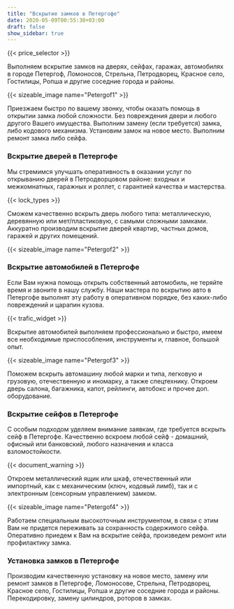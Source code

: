 ```yaml
---
title: "Вскрытие замков в Петергофе"
date: 2020-05-09T00:55:30+03:00
draft: false
show_sidebar: true
---
```

{{< price_selector >}}

Выполняем вскрытие замков на дверях, сейфах, гаражах, автомобилях в городе Петергоф, Ломоносов, Стрельна, Петродворец, Красное село, Гостилицы, Ропша и другие соседние города и районы. 

{{< sizeable_image name="Petergof1" >}}

Приезжаем быстро по вашему звонку, чтобы оказать помощь в открытии замка любой сложности. Без повреждения двери и любого другого Вашего имущества. Выполним замену (если требуется) замка, либо кодового механизма. Установим замок на новое место. Выполним ремонт замка либо сейфа.

### Вскрытие дверей в Петергофе

Мы стремимся улучшать оперативность в оказании услуг по открыванию дверей в Петродворцовом районе: входных и межкомнатных, гаражных и роллет, с гарантией качества и мастерства. 

{{< lock_types >}}

Сможем качественно вскрыть дверь любого типа: металлическую, деревянную или мет/пластиковую, с самыми сложными замками. Аккуратно производим вскрытие дверей квартир, частных домов, гаражей и других помещений.

{{< sizeable_image name="Petergof2" >}}

### Вскрытие автомобилей в Петергофе

Если Вам нужна помощь открыть собственный автомобиль, не теряйте время и звоните в нашу службу. Наши мастера по вскрытию авто в Петергофе выполнят эту работу в оперативном порядке, без каких-либо повреждений и царапин кузова. 

{{< trafic_widget >}}

Вскрытие автомобилей выполняем профессионально и быстро, имеем все необходимые приспособления, инструменты и, главное, большой опыт. 

{{< sizeable_image name="Petergof3" >}}

Поможем вскрыть автомашину любой марки и типа, легковую и грузовую, отечественную и иномарку, а также спецтехнику. Откроем дверь салона, багажника, капот, рейлинги, автобокс и прочее доп. оборудование.

### Вскрытие сейфов в Петергофе

С особым подходом уделяем внимание заявкам, где требуется вскрыть сейф в Петергофе. Качественно вскроем любой сейф - домашний, офисный или банковский, любого назначения и класса взломостойкости. 

{{< document_warning >}}

Откроем металлический ящик или шкаф, отечественный или импортный, как с механическим (ключ, кодовый лимб), так и с электронным (сенсорным управлением) замком. 

{{< sizeable_image name="Petergof4" >}}

Работаем специальным высокоточным инструментом, в связи с этим Вам не придется переживать за сохранность содержимого сейфа. Оперативно приедем к Вам на вскрытие сейфа, произведем ремонт или профилактику замка.

### Установка замков в Петергофе

Производим качественную установку на новое место, замену или ремонт замков в Петергофе, Ломоносове, Стрельна, Петродворец, Красное село, Гостилицы, Ропша и другие соседние города и районы. Перекодировку, замену цилиндров, роторов в замках.